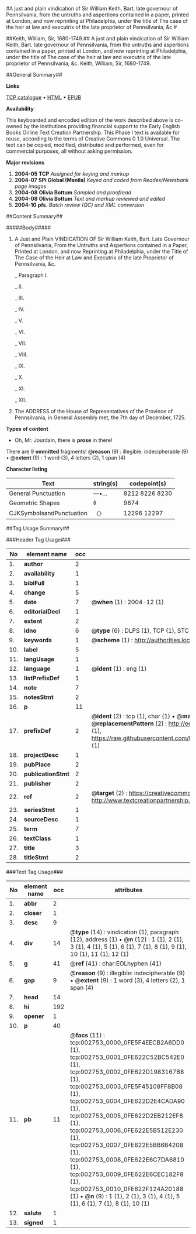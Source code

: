 #A just and plain vindication of Sir William Keith, Bart. late governour of Pennsilvania, from the untruths and aspertions contained in a paper, printed at London, and now reprinting at Philadelphia, under the title of The case of the heir at law and executrix of the late proprietor of Pennsilvania, &c.#

##Keith, William, Sir, 1680-1749.##
A just and plain vindication of Sir William Keith, Bart. late governour of Pennsilvania, from the untruths and aspertions contained in a paper, printed at London, and now reprinting at Philadelphia, under the title of The case of the heir at law and executrix of the late proprietor of Pennsilvania, &c.
Keith, William, Sir, 1680-1749.

##General Summary##

**Links**

[TCP catalogue](http://www.ota.ox.ac.uk/tcp/)  • 
[HTML](http://tei.it.ox.ac.uk/tcp/Texts-HTML/free/N02/N02316.html)  • 
[EPUB](http://tei.it.ox.ac.uk/tcp/Texts-EPUB/free/N02/N02316.epub)

**Availability**

This keyboarded and encoded edition of the
	       work described above is co-owned by the institutions
	       providing financial support to the Early English Books
	       Online Text Creation Partnership. This Phase I text is
	       available for reuse, according to the terms of Creative
	       Commons 0 1.0 Universal. The text can be copied,
	       modified, distributed and performed, even for
	       commercial purposes, all without asking permission.

**Major revisions**

1. __2004-05__ __TCP__ *Assigned for keying and markup*
1. __2004-07__ __SPi Global (Manila)__ *Keyed and coded from Readex/Newsbank page images*
1. __2004-08__ __Olivia Bottum__ *Sampled and proofread*
1. __2004-08__ __Olivia Bottum__ *Text and markup reviewed and edited*
1. __2004-10__ __pfs.__ *Batch review (QC) and XML conversion*

##Content Summary##

#####Body#####

1. A Just and Plain VINDICATION OF Sir William Keith, Bart. Late Governour of Pennsilvania, From the Untruths and Aspertions contained in a Paper, Printed at London, and now Reprinting at Philadelphia, under the Title of The Case of the Heir at Law and Executrix of the late Proprietor of Pennsilvania, &c.

    _ Paragraph I.

    _ II.

    _ III.

    _ IV.

    _ V.

    _ VI.

    _ VII.

    _ VIII.

    _ IX.

    _ X.

    _ XI.

    _ XII.

1. The ADDRESS of the House of Representatives of the Province of Pennsilvania, in General Assembly met, the 7th day of December, 1725.

**Types of content**

  * Oh, Mr. Jourdain, there is **prose** in there!

There are 9 **ommitted** fragments! 
 @__reason__ (9) : illegible: indecipherable (9)  •  @__extent__ (9) : 1 word (3), 4 letters (2), 1 span (4)

**Character listing**


|Text|string(s)|codepoint(s)|
|---|---|---|
|General Punctuation|—•…|8212 8226 8230|
|Geometric Shapes|◊|9674|
|CJKSymbolsandPunctuation|〈〉|12296 12297|

##Tag Usage Summary##

###Header Tag Usage###

|No|element name|occ|attributes|
|---|---|---|---|
|1.|__author__|2||
|2.|__availability__|1||
|3.|__biblFull__|1||
|4.|__change__|5||
|5.|__date__|7| @__when__ (1) : 2004-12 (1)|
|6.|__editorialDecl__|1||
|7.|__extent__|2||
|8.|__idno__|6| @__type__ (6) : DLPS (1), TCP (1), STC (1), NOTIS (1), IMAGE-SET (1), EVANS-CITATION (1)|
|9.|__keywords__|1| @__scheme__ (1) : http://authorities.loc.gov/ (1)|
|10.|__label__|5||
|11.|__langUsage__|1||
|12.|__language__|1| @__ident__ (1) : eng (1)|
|13.|__listPrefixDef__|1||
|14.|__note__|7||
|15.|__notesStmt__|2||
|16.|__p__|11||
|17.|__prefixDef__|2| @__ident__ (2) : tcp (1), char (1)  •  @__matchPattern__ (2) : ([0-9\-]+):([0-9IVX]+) (1), (.+) (1)  •  @__replacementPattern__ (2) : http://eebo.chadwyck.com/downloadtiff?vid=$1&page=$2 (1), https://raw.githubusercontent.com/textcreationpartnership/Texts/master/tcpchars.xml#$1 (1)|
|18.|__projectDesc__|1||
|19.|__pubPlace__|2||
|20.|__publicationStmt__|2||
|21.|__publisher__|2||
|22.|__ref__|2| @__target__ (2) : https://creativecommons.org/publicdomain/zero/1.0/ (1), http://www.textcreationpartnership.org/docs/. (1)|
|23.|__seriesStmt__|1||
|24.|__sourceDesc__|1||
|25.|__term__|7||
|26.|__textClass__|1||
|27.|__title__|3||
|28.|__titleStmt__|2||


###Text Tag Usage###

|No|element name|occ|attributes|
|---|---|---|---|
|1.|__abbr__|2||
|2.|__closer__|1||
|3.|__desc__|9||
|4.|__div__|14| @__type__ (14) : vindication (1), paragraph (12), address (1)  •  @__n__ (12) : 1 (1), 2 (1), 3 (1), 4 (1), 5 (1), 6 (1), 7 (1), 8 (1), 9 (1), 10 (1), 11 (1), 12 (1)|
|5.|__g__|41| @__ref__ (41) : char:EOLhyphen (41)|
|6.|__gap__|9| @__reason__ (9) : illegible: indecipherable (9)  •  @__extent__ (9) : 1 word (3), 4 letters (2), 1 span (4)|
|7.|__head__|14||
|8.|__hi__|192||
|9.|__opener__|1||
|10.|__p__|40||
|11.|__pb__|11| @__facs__ (11) : tcp:002753_0000_0FE5F4EECB2A6DD0 (1), tcp:002753_0001_0FE622C52BC542E0 (1), tcp:002753_0002_0FE622D1983167B8 (1), tcp:002753_0003_0FE5F45108FF8B08 (1), tcp:002753_0004_0FE622D2E4CADA90 (1), tcp:002753_0005_0FE622D2EB212EF8 (1), tcp:002753_0006_0FE622E5B512E230 (1), tcp:002753_0007_0FE622E5BB6B4208 (1), tcp:002753_0008_0FE622E6C7DA6810 (1), tcp:002753_0009_0FE622E6CEC182F8 (1), tcp:002753_0010_0FE622F124A20188 (1)  •  @__n__ (9) : 1 (1), 2 (1), 3 (1), 4 (1), 5 (1), 6 (1), 7 (1), 8 (1), 10 (1)|
|12.|__salute__|1||
|13.|__signed__|1||
